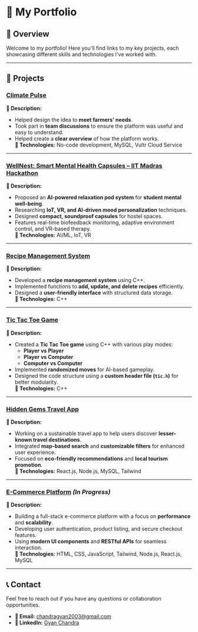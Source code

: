 # 💼 My Portfolio  

## 📌 Overview  
Welcome to my portfolio! Here you'll find links to my key projects, each showcasing different skills and technologies I've worked with.  

---

## 🚀 Projects  

### [Climate Pulse](https://github.com/krtannu/ClimatePulse.git)  
**📝 Description:**  
- Helped design the idea to **meet farmers' needs**.  
- Took part in **team discussions** to ensure the platform was useful and easy to understand.  
- Helped create a **clear overview** of how the platform works.  
**🔧 Technologies:** No-code development, MySQL, Vultr Cloud Service  

---

### [WellNest: Smart Mental Health Capsules – IIT Madras Hackathon](https://github.com/IIITGYANIIIT/WellNest-Smart-Mental-Health-Capsules)  
**📝 Description:**  
- Proposed an **AI-powered relaxation pod system** for **student mental well-being**.  
- Researching **IoT, VR, and AI-driven mood personalization** techniques.  
- Designed **compact, soundproof capsules** for hostel spaces.  
- Features real-time biofeedback monitoring, adaptive environment control, and VR-based therapy.  
**🔧 Technologies:** AI/ML, IoT, VR  

---

### [Recipe Management System](https://github.com/IIITGYANIIIT/Recipe-Management-System)  
**📝 Description:**  
- Developed a **recipe management system** using C++.  
- Implemented functions to **add, update, and delete recipes** efficiently.  
- Designed a **user-friendly interface** with structured data storage.  
**🔧 Technologies:** C++  

---

### [Tic Tac Toe Game](https://github.com/IIITGYANIIIT/Tic-Tac-Toe)  
**📝 Description:**  
- Created a **Tic Tac Toe game** using C++ with various play modes:  
   - **Player vs Player**  
   - **Player vs Computer**  
   - **Computer vs Computer**  
- Implemented **randomized moves** for AI-based gameplay.  
- Designed the code structure using a **custom header file (`tic.h`)** for better modularity.  
**🔧 Technologies:** C++  

---

### [Hidden Gems Travel App](https://github.com/IIITGYANIIIT/Hidden-Gems-Travel-App)  
**📝 Description:**  
- Working on a sustainable travel app to help users discover **lesser-known travel destinations**.  
- Integrated **map-based search** and **customizable filters** for enhanced user experience.  
- Focused on **eco-friendly recommendations** and **local tourism promotion**.  
**🔧 Technologies:** React.js, Node.js, MySQL, Tailwind  

---

### [E-Commerce Platform](https://github.com/IIITGYANIIIT/E-Commerce-Platform) *(In Progress)*  
**📝 Description:**  
- Building a full-stack e-commerce platform with a focus on **performance** and **scalability**.  
- Developing user authentication, product listing, and secure checkout features.  
- Using **modern UI components** and **RESTful APIs** for seamless interaction.  
**🔧 Technologies:** HTML, CSS, JavaScript, Tailwind, Node.js, React.js, MySQL  

---

## 📞 Contact  
Feel free to reach out if you have any questions or collaboration opportunities.  

- **📧 Email:** [chandragyan2003@gmail.com](mailto:chandragyan2003@gmail.com)  
- **🔗 LinkedIn:** [Gyan Chandra](https://www.linkedin.com/in/gyanchandra29102003)  
